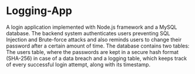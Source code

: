 # Logging-App

A login application implemented with Node.js framework and a MySQL database. The backend system authenticates users preventing SQL Injection and Brute-force attacks and also reminds users to change their password after a certain amount of time. The database contains two tables: The users table, where the passwords are kept in a secure hash format (SHA-256) in case of a data breach and a logging table, which keeps track of every successful login attempt, along with its timestamp.
